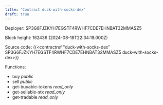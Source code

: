 ```yaml
---
title: "Contract duck-with-socks-dex"
draft: true
---
```

Deployer: SP3G6FJZKYH7EGSTF4RWHF7CDE7EHNBAT32MMASZ5


 



Block height: 162436 (2024-08-18T22:34:18.000Z)

Source code: {{<contractref "duck-with-socks-dex" SP3G6FJZKYH7EGSTF4RWHF7CDE7EHNBAT32MMASZ5 duck-with-socks-dex>}}

Functions:

* buy _public_
* sell _public_
* get-buyable-tokens _read_only_
* get-sellable-stx _read_only_
* get-tradable _read_only_
